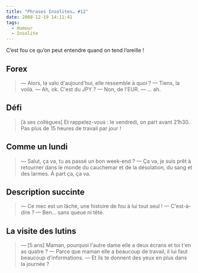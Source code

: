 ```yaml
---
title: "Phrases Insolites… #12"
date: 2008-12-19 14:11:41
tags:
  - Humour
  - Insolite
---
```


C’est fou ce qu’on peut entendre quand on tend l’oreille&nbsp;!

<!-- more -->

## Forex

> — Alors, la valo d'aujourd'hui, elle ressemble à quoi&nbsp;?
> — Tiens, la voilà.
> — Ah, ok. C'est du JPY&nbsp;?
> — Non, de l'EUR.
> — … ah.

## Défi

> [à ses collègues] Et rappelez-vous&nbsp;: le vendredi, on part avant 21h30\. Pas plus de 15 heures de travail par jour&nbsp;!

## Comme un lundi

> — Salut, ça va, tu as passé un bon week-end&nbsp;?
> — Ça va, je suis prêt à retourner dans le monde du cauchemar et de la désolation, du sang et des larmes. À part ça, ça va.

## Description succinte

> — Ce mec est un lâche, une histoire de fou à lui tout seul&nbsp;!
> — C'est-à-dire&nbsp;?
> — Ben… sans queue ni tête.

## La visite des lutins

> — [5 ans] Maman, pourquoi l'autre dame elle a deux écrans et toi t'en as quatre&nbsp;?
> — Parce que maman elle a beaucoup de travail, il lui faut beaucoup d'informations.
> — Et ils te donnent des yeux en plus dans la journée&nbsp;?
